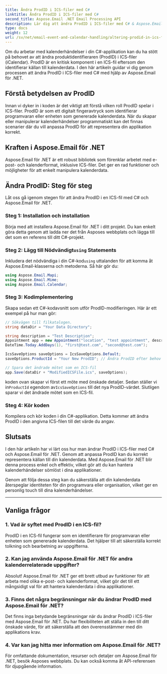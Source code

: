 ```yaml
---
title: Ändra ProdID i ICS-filer med C#
linktitle: Ändra ProdID i ICS-filer med C#
second_title: Aspose.Email .NET Email Processing API
description: Lär dig att ändra ProdID i ICS-filer med C# & Aspose.Email för .NET. Steg-för-steg guide & kod. Säkerställ dataintegritet och kompatibilitet.
type: docs
weight: 12
url: /sv/net/email-event-and-calendar-handling/altering-prodid-in-ics-files-with-csharp/
---
```


Om du arbetar med kalenderhändelser i din C#-applikation kan du ha stött på behovet av att ändra produktidentifieraren (ProdID) i ICS-filer (iCalendar). ProdID är en kritisk komponent i en ICS-fil eftersom den identifierar källan till kalenderdata. I den här artikeln guidar vi dig genom processen att ändra ProdID i ICS-filer med C# med hjälp av Aspose.Email för .NET.

## Förstå betydelsen av ProdID

Innan vi dyker in i koden är det viktigt att förstå vilken roll ProdID spelar i ICS-filer. ProdID är som ett digitalt fingeravtryck som identifierar programvaran eller enheten som genererade kalenderdata. När du skapar eller manipulerar kalenderhändelser programmatiskt kan det finnas scenarier där du vill anpassa ProdID för att representera din applikation korrekt.

## Kraften i Aspose.Email för .NET

Aspose.Email för .NET är ett robust bibliotek som förenklar arbetet med e-post- och kalenderformat, inklusive ICS-filer. Det ger en rad funktioner och möjligheter för att enkelt manipulera kalenderdata.

## Ändra ProdID: Steg för steg

Låt oss gå igenom stegen för att ändra ProdID i en ICS-fil med C# och Aspose.Email för .NET.

### Steg 1: Installation och installation

Börja med att installera Aspose.Email för .NET i ditt projekt. Du kan enkelt göra detta genom att ladda ner det från Asposes webbplats och lägga till det som en referens till ditt C#-projekt.

###  Steg 2: Lägg till Nödvändigt`using` Statements

 Inkludera det nödvändiga i din C#-kod`using` uttalanden för att komma åt Aspose.Email-klasserna och metoderna. Så här gör du:

```csharp
using Aspose.Email.Mapi;
using Aspose.Email.Mime;
using Aspose.Email.Calendar;
```

### Steg 3: Kodimplementering

Skapa sedan ett C#-kodavsnitt som utför ProdID-modifieringen. Här är ett exempel på hur man gör:

```csharp
// Sökvägen till filkatalogen.
string dataDir = "Your Data Directory";

string description = "Test Description";
Appointment app = new Appointment("location", "test appointment", description, DateTime.Today,
DateTime.Today.AddDays(1), "first@test.com", "second@test.com");

IcsSaveOptions saveOptions = IcsSaveOptions.Default;
saveOptions.ProductId = "Your New ProdID"; // Ändra ProdID efter behov

// Spara det ändrade mötet som en ICS-fil
app.Save(dataDir + "ModifiedICSFile.ics", saveOptions);
```

 koden ovan skapar vi först ett möte med önskade detaljer. Sedan ställer vi in`ProductId` egendom av`IcsSaveOptions` till det nya ProdID-värdet. Slutligen sparar vi det ändrade mötet som en ICS-fil.

### Steg 4: Kör koden

Kompilera och kör koden i din C#-applikation. Detta kommer att ändra ProdID i den angivna ICS-filen till det värde du angav.

## Slutsats

I den här artikeln har vi lärt oss hur man ändrar ProdID i ICS-filer med C# och Aspose.Email för .NET. Genom att anpassa ProdID kan du korrekt representera källan till din kalenderdata. Med Aspose.Email för .NET blir denna process enkel och effektiv, vilket gör att du kan hantera kalenderhändelser sömlöst i dina applikationer.

Genom att följa dessa steg kan du säkerställa att din kalenderdata återspeglar identiteten för din programvara eller organisation, vilket ger en personlig touch till dina kalenderhändelser.

---

## Vanliga frågor

### 1. Vad är syftet med ProdID i en ICS-fil?

ProdID i en ICS-fil fungerar som en identifierare för programvaran eller enheten som genererade kalenderdata. Det hjälper till att säkerställa korrekt tolkning och bearbetning av uppgifterna.

### 2. Kan jag använda Aspose.Email för .NET för andra kalenderrelaterade uppgifter?

Absolut! Aspose.Email för .NET ger ett brett utbud av funktioner för att arbeta med olika e-post- och kalenderformat, vilket gör det till ett mångsidigt val för att hantera kalenderdata i dina applikationer.

### 3. Finns det några begränsningar när du ändrar ProdID med Aspose.Email för .NET?

Det finns inga betydande begränsningar när du ändrar ProdID i ICS-filer med Aspose.Email för .NET. Du har flexibiliteten att ställa in den till ditt önskade värde, för att säkerställa att den överensstämmer med din applikations krav.

### 4. Var kan jag hitta mer information om Aspose.Email för .NET?

För omfattande dokumentation, resurser och detaljer om Aspose.Email för .NET, besök Asposes webbplats. Du kan också komma åt API-referensen för djupgående information.